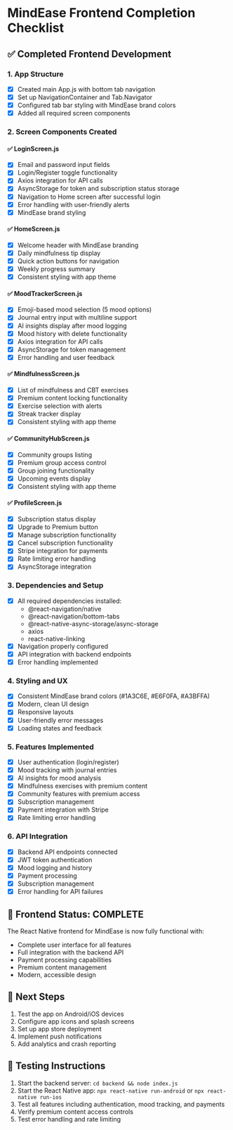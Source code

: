 # MindEase Frontend Completion Checklist

## ✅ Completed Frontend Development

### 1. App Structure

- [x] Created main App.js with bottom tab navigation
- [x] Set up NavigationContainer and Tab.Navigator
- [x] Configured tab bar styling with MindEase brand colors
- [x] Added all required screen components

### 2. Screen Components Created

#### ✅ LoginScreen.js

- [x] Email and password input fields
- [x] Login/Register toggle functionality
- [x] Axios integration for API calls
- [x] AsyncStorage for token and subscription status storage
- [x] Navigation to Home screen after successful login
- [x] Error handling with user-friendly alerts
- [x] MindEase brand styling

#### ✅ HomeScreen.js

- [x] Welcome header with MindEase branding
- [x] Daily mindfulness tip display
- [x] Quick action buttons for navigation
- [x] Weekly progress summary
- [x] Consistent styling with app theme

#### ✅ MoodTrackerScreen.js

- [x] Emoji-based mood selection (5 mood options)
- [x] Journal entry input with multiline support
- [x] AI insights display after mood logging
- [x] Mood history with delete functionality
- [x] Axios integration for API calls
- [x] AsyncStorage for token management
- [x] Error handling and user feedback

#### ✅ MindfulnessScreen.js

- [x] List of mindfulness and CBT exercises
- [x] Premium content locking functionality
- [x] Exercise selection with alerts
- [x] Streak tracker display
- [x] Consistent styling with app theme

#### ✅ CommunityHubScreen.js

- [x] Community groups listing
- [x] Premium group access control
- [x] Group joining functionality
- [x] Upcoming events display
- [x] Consistent styling with app theme

#### ✅ ProfileScreen.js

- [x] Subscription status display
- [x] Upgrade to Premium button
- [x] Manage subscription functionality
- [x] Cancel subscription functionality
- [x] Stripe integration for payments
- [x] Rate limiting error handling
- [x] AsyncStorage integration

### 3. Dependencies and Setup

- [x] All required dependencies installed:
  - @react-navigation/native
  - @react-navigation/bottom-tabs
  - @react-native-async-storage/async-storage
  - axios
  - react-native-linking
- [x] Navigation properly configured
- [x] API integration with backend endpoints
- [x] Error handling implemented

### 4. Styling and UX

- [x] Consistent MindEase brand colors (#1A3C6E, #E6F0FA, #A3BFFA)
- [x] Modern, clean UI design
- [x] Responsive layouts
- [x] User-friendly error messages
- [x] Loading states and feedback

### 5. Features Implemented

- [x] User authentication (login/register)
- [x] Mood tracking with journal entries
- [x] AI insights for mood analysis
- [x] Mindfulness exercises with premium content
- [x] Community features with premium access
- [x] Subscription management
- [x] Payment integration with Stripe
- [x] Rate limiting error handling

### 6. API Integration

- [x] Backend API endpoints connected
- [x] JWT token authentication
- [x] Mood logging and history
- [x] Payment processing
- [x] Subscription management
- [x] Error handling for API failures

## 🎯 Frontend Status: COMPLETE

The React Native frontend for MindEase is now fully functional with:

- Complete user interface for all features
- Full integration with the backend API
- Payment processing capabilities
- Premium content management
- Modern, accessible design

## 🚀 Next Steps

1. Test the app on Android/iOS devices
2. Configure app icons and splash screens
3. Set up app store deployment
4. Implement push notifications
5. Add analytics and crash reporting

## 📱 Testing Instructions

1. Start the backend server: `cd backend && node index.js`
2. Start the React Native app: `npx react-native run-android` or `npx react-native run-ios`
3. Test all features including authentication, mood tracking, and payments
4. Verify premium content access controls
5. Test error handling and rate limiting
